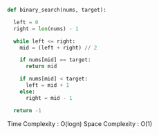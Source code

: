 
```python
def binary_search(nums, target):

  left = 0
  right = len(nums) - 1

  while left <= right:
    mid = (left + right) // 2

    if nums[mid] == target:
      return mid

    if nums[mid] < target:
      left = mid + 1
    else:
      right = mid - 1

  return -1
```

Time Complexity : O(logn)
Space Complexity : O(1)

